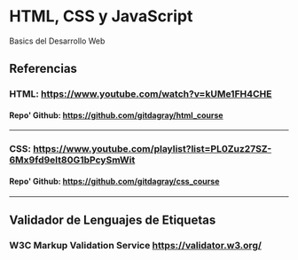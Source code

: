# HTML, CSS y JavaScript
Basics del Desarrollo Web

## Referencias
### HTML: https://www.youtube.com/watch?v=kUMe1FH4CHE
#### Repo' Github: https://github.com/gitdagray/html_course

***

### CSS: https://www.youtube.com/playlist?list=PL0Zuz27SZ-6Mx9fd9elt80G1bPcySmWit
#### Repo' Github: https://github.com/gitdagray/css_course

***

## Validador de Lenguajes de Etiquetas
### W3C Markup Validation Service https://validator.w3.org/
